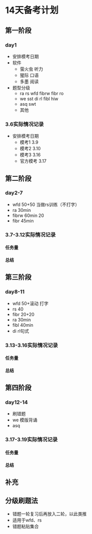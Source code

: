 # 14天备考计划

## 第一阶段

### day1

- 安排模考日期
- 软件
  - 萤火虫 听力
  - 猩际 口语
  - 多墨 阅读
- 题型分级
  - ra rs wfd fibrw fibr ro
  - we sst di rl fibl hiw
  - asq swt
  - 其他
  
### 3.6实际情况记录

- 安排模考日期
  - 模考1 3.9
  - 模考2 3.10
  - 模考3 3.16
  - 官方模考 3.17

## 第二阶段

### day2-7

- wfd 50+50 当做rs训练（不打字）
- ra 30min
- fibrw 60min 20
- fibr 45min

### 3.7-3.12实际情况记录

#### 任务量

#### 总结

## 第三阶段

### day8-11

- wfd 50+滚动 打字
- rs 40
- fibr 20+20
- ra 30min
- fibl 40min
- di rl句式

### 3.13-3.16实际情况记录

#### 任务量

#### 总结

## 第四阶段

### day12-14

- 刷错题
- we 模版背诵
- asq

### 3.17-3.19实际情况记录

#### 任务量

#### 总结

## 补充

## 分级刷题法

- 错题一轮复习后再放入二轮，以此类推
- 适用于wfd、rs
- 错题粘贴集合
